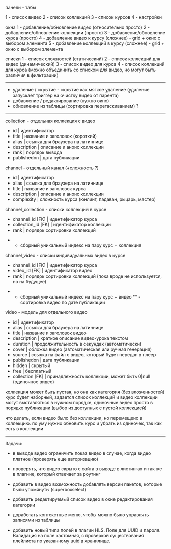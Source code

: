 панели - табы

1 - список видео
2 - список коллекций
3 - список курсов
4 - настройки

окна
1 - добавление/обновление видео (относительно просто)
2 - добавление/обновление коллекции (просто)
3 - добавление/обновление курса (просто)
4 - добавление видео к курсу (сложнее) - grid + окно с выбором элемента
5 - добавление коллекций в курсу (сложнее) - grid + окно с выбором элемента

списки
1 - список сложностей (статический)
2 - список коллекций для видео (динамический)
3 - список видео для курса
4 - список коллекций для курса (можно объединить со списком для видео, но могут быть различия в фильтрации)

-----------------

- удаление / скрытие - скрытие как мягкое удаление (удаление запускает триггер на очистку видео от парента)
- добавление / редактирование (нужно окно)
- обновление из таблицы (сортировка перетаскиванием) ?

--------------------

collection - отдельная коллекция с видео
- id | идентификатор
- title | название и заголовок (короткий)
- alias | ссылка для браузера на латиннице
- description | описание и анонс коллекции
- rank | порядок вывода
- publishedon | дата публикации

channel - отдельный канал (+сложность ?)
- id | идентификатор
- alias | ссылка для браузера на латиннице
- title | название и заголовок курса
- description | описание и анонс коллекции
- complexity | сложность курса (юнлинг, падаван, рыцарь, мастер)

channel_collection - списки коллекций в курсе
- channel_id [FK] | идентификатор курса
- collection_id [FK] | идентификатор коллекции
- rank | порядок сортировки коллекций
* - сборный уникальный индекс на пару курс + коллекция

channel_video - списки индивидуальных видео в курсе
- channel_id [FK] | идентификатор курса
- video_id [FK] | идентификатор видео
- rank | порядок сортировки коллекций (пока вроде не используется, но на будущее)
* - сборный уникальный индекс на пару курс + видео
** - сортировка видео по дате публикации

video - модель для отдельного видео
- id | идентификатор
- alias | ссылка для браузера на латиннице
- title | название и заголовок видео
- description | краткое описание видео-урока текстом
- duration | продолжительность в секундах (автоматически)
- cover | обложка видео (автоматическая или ручная генерация)
- source | ссылка на файл с видео, который будет передан в плеер
- publishedon | дата публикации
- hidden | скрытый
- free | бесплатный
- collection [FK] | принадлежность коллекции, может быть 0|null (одиночное видео)


коллекция может быть пустая, но она как категория (без вложенностей)
курс будет наборный, задается список коллекций и видео
коллекции могут выставляться в нужном порядке, одиночные видео просто в порядке публикации (выбор из доступных с пустой коллекцией)

что делать, если видео было без коллекции, но перемещено в коллекцию. по уму нужно обновить курс и убрать из одиночек, так как есть в коллекции

----------------------------

Задачи:

- в выводе видео ограничить показ видео в случае, когда видео платное (проверять еще авторизацию)
- проверять, что видео скрыто с сайта в выводе в листингах и так же в плагине, который отвечает за роутинг
- добавить в видео возможность добавлять версии пакетов, которые были упомянуты (superboxselect)
- добавить редактируемый список видео в окне редактирования категории

- доработать контекстные меню, чтобы можно было управлять записями из таблицы
- добавить новый типа полей в плагин HLS. Поле для UUID и пароля. Валидация на поле кастомная, с проверкой существования плейлиста по
указанному uuid в хранилище.
